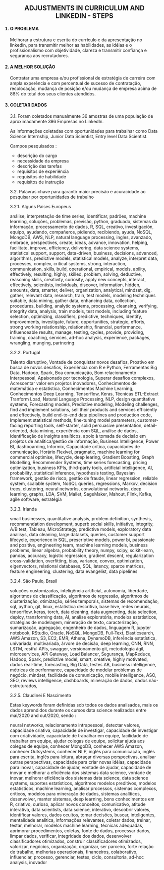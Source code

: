 <ol>
<h2 align='center'>ADJUSTMENTS IN CURRICULUM AND LINKEDIN - STEPS</h2>
<h4><li>O PROBLEMA</li></h4>
<p>Melhorar a estrutura e escrita do currículo e da apresentação no linkedin, para transmitir melhor as habilidades, as idéias e o profissionalismo com objetividade, clareza e transmitir confiança e segurança aos recrutadores.</p>

<h4><li>A MELHOR SOLUÇÃO</li></h4>
<p>Contratar uma empresa e/ou profissional de estratégia de carreira com ampla experência e com percentual de sucesso de contratação, recolocação, mudança de posição e/ou mudança de empresa acima de 88% do total dos seus clientes atendidos.</p>

<h4><li>COLETAR DADOS</li></h4>
<p>3.1. Foram coletados manualmente 36 amostras de uma população de aproximadamente 396 Empresas no LinkedIn.</p>
<p>As informações coletadas com oportunidades para trabalhar como Data Science Internship, Junior Data Scientist, Entry level Data Scientist.</p>
<p>Campos pesquisados :
    <ul>
        <li>descrição do cargo</li>
        <li>necessidade da empresa</li>
        <li>descrição das tarefas</li>
        <li>requisitos de experiência</li>
        <li>requisitos de habilidade</li>
        <li>requisitos de instrução</li>
    </ul>
</p>
<!--<h4>KEYWORD CURRICULUM FOR DATA SCIENTISTS</h4>-->
<p>3.2. Palavras chave para garantir maior precisão e acuracidade ao pesquisar por oportunidades de trabalho</p>
<p>3.2.1. Alguns Países Europeus</p>
<p>análise, interpretação de time series, identificar, padrões, machine learning, soluções, problemas, previsão, python, graduado, sistemas da informação, processamento de dados, R, SQL, creativo, investigación, equipo, ayudando, compañeros, pidiendo, recibiendo, ayuda, NoSQL, MongoDB, AWS, NLP, natural language processing, ingles, avanzado, embrace, perspectives, create, ideas, advance, innovation, helping, facilitate, improve, efficiency, delivering, data science systems, statistical support, support, data-driven, business, decisions, advanced, algorithms, predictive models, statistical models, analyze, interpret data, processes, complex, critical systems, strong, interaction, communication, skills, build, operational, empirical, models, ability, effectively, resulting, highly, skilled, problem, solving, deductive, reasoning skills, creativity, curiosity, apply new concepts, interact, effectively, scientists, individuals, discover, information, hidden, amounts, data, smarter, deliver, organization, analytical, mindset, dig, gather, relevant data, research, train, test models, modeling techniques suitable, data mining, gather data, enhancing data, collection, procedures, building, analytic systems, processing, cleansing, verifying, integrity data, analysis, train models, test models, including feature selection, optimizing, classifiers, predictive, techniques, identify, improvements, investigate, future, opportunities, strategic, efforts, strong working relationship, relationship, financial, performance, influenceable results, manage, testing, cycles, provide, providing, training, coaching, services, ad-hoc analysis, experience, packages, wrangling, munging, partnering</p>

<p>3.2.2. Portugal</p>
<p>Talento disruptivo, Vontade de conquistar novos desafios, Proativo em busca de novos desafios, Experiência com R e Python, Ferramentas Big Data, Hadoop, Spark, Boa comunicação, Bom relacionamento Interpessoal, Apaixonado por tecnologia, Superar desafios complexos, Acrescentar valor em projetos inovadores, Conhecimentos de matemática e estatística, Conhecimentos Machine Learning, Conhecimentos Deep Learning, Tensorflow, Keras, Técnicas ETL-Extract Tranform Load, Natural Language Processing, NLP, design quantitative systems, Forecasting models, Predictive modeling, Modeling challenges, find and implement solutions, sell their products and services efficiently and effectively, build end-to-end data pipelines and production code, Implement statistical methods, fine-tuning model parameters, customer-facing reporting tools, self-starter, solid persuasive presentation, detail-oriented, data mining, experiência com SQL, análise de dados, identificação de insights analíticos, apoio à tomada de decisão em projetos de analítica/gestão de informação, Business Intelligence, Power BI, dashboarding, Informix, Capacidade crítica, capacidades de comunicação, Horário Flexível, pragmatic, machine learning for commercial optimise, lifecycle, deep learing, Gradient Boosting, Graph Modelling, Recommender Systems, time series forecasting, pricing optimization, business KPIs, third-party tools, artificial intelligence, AI, probability, statistical inference, hypothesis testing, Bayesian framework, gestão de risco, gestão de fraude, linear regression, reliable system, scalable system, NoSQL queries, regressions, Markov, decision trees, clustering, neural networks, convolutional networks, deep learning, graphs, LDA, SVM, Mallet, SageMaker, Mahout, Flink, Kafka, agile software, estratégia</p>

<p>3.2.3. Irlanda</p>
<p>small businesses, quantitative analysis, problem definition, synthesis, recommendation development, superb social skills, initiative, integrity, A/B test, Tableau, MicroStrategy, predictive models, exploratory data analisys, data cleaning, large datasets, queries, customer support lifecycle, experience in SQL, prescriptive models, power bi, passionate and positive, engineering team, machine learning models, business problems, linear algebra, probability theory, numpy, scipy, scikit-learn, pandas, accuracy, logistic regression, gradient descent, regularization cross-validation, overfitting, bias, variance, convex, optimization, eigenvectors, relational databases, SQL, latency, sparce matrices, feature engineering, clustering, data evangelist, data pipelines</p>

<p>3.2.4. São Paulo, Brasil</p>
<p>soluções customizadas, inteligência artificial, autonomia, liberdade, algoritmos de classificação, algoritmos de regressão, algoritmos de clusterização, otimização, séries temporais, sistemas de recomendação, sql, python, git, linux, estatística descritiva, base hive, redes neurais, tensorflow, keras, torch, data cleaning, data augmenting, data selection, deploy, transforming data, AI, análise exploratória, modelos estatísticos, stratégias de modelagem, mineração de texto, caracterização, sumarização, agregação, engenheiro de dados, linguagem R, jupyter notebook, RStudio, Oracle, NoSQL, MongoDB, Full-Text, Elasticsearch, AWS Amazon, S3, EC2, EMR, Athena, DynamoDB, inferência estatística, univariada, multivariada, árvore de decisão, deep learning, CNN, RNN, LSTM, restful APIs, swagger, versionamento git, metodologia ágil, microservices, API Gateway, Load Balancer, Segurança, MapReduce, Hadoop, Spark, predictive model, smart, creative, highly motivated, dados real-time, forecasting, Big Data, testes AB, business intelligence, métricas de performance, capacidade de modelar problemas de negócio, mindset, facilidade de comunicação, mobile intelligence, ASO, SEO, reviews intelligence, dashboards, mineração de dados, dados não-estruturados, 
</p>

<p>3.2.5. Claudinei E Nascimento</p>
<p>Estas keywords foram definidas sob todos os dados analisados, mais os dados aprendidos durante os cursos data science realizados entre mai/2020 and out/2020, sendo :</p>
<p>neural networks, relacionamento intrapessoal, detectar valores, capacidade criativa, capacidade de investigar, capacidade de investigar com criatividade, capacidade de trabalhar em equipe, facilidade de trabalhar em equipe, ajudar colegas de equipe, solicitar ajuda aos colegas de equipe, conhecer MongoDB, conhecer AWS Amazon, conhecer Outsystems, conhecer NLP, inglês para comunicação, inglês para escrita, inglês para leitura, abraçar diversas perspectivas, analisar outras perspectivas, capacidade para criar novas idéias, capacidade para inovar, capacidade de ajudar, vontade de ajudar, capacidade de inovar e melhorar a eficiência dos sistemas data science, vontade de inovar, melhorar eficiência dos sistemas data science, data science systems, suportes estatísticos, algoritmos modelos preditivos, modelos estatísticos, machine learning, analisar processos, sistemas complexos, críticos, modelos para mineração de dados, sistemas analíticos, desenvolver, manter sistemas, deep learning, bons conhecimentos em R, criativo, curioso, aplicar novos conceitos, comunicativo, atitude interativa, data scientists, data science, interativo, descobrir valores, identificar valores, dados ocultos, tomar decisões, buscar, inteligentes, mentalidade analítica, informações relevantes, coletar dados, treinar, testar, melhorar, modelos machine learning, técnicas adequadas, aprimorar procedimentos, coletas, fonte de dados, processar dados, limpar dados, verificar, integridade dos dados, desenvolver classificadores otimizados, construir classificadores otimizados, valorizar, negócios, organização, organizar, ser parceiro, forte relação de trabalho, melhorias operacionais, financeiros, colaborativo, influenciar, processo, gerenciar, testes, ciclo, consultoria, ad-hoc analysis, inovador</p>
</ol>
